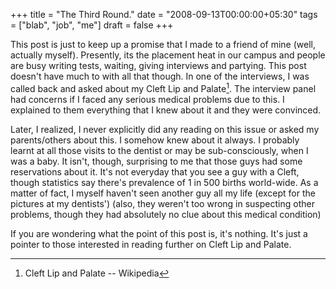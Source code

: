 +++
title = "The Third Round."
date = "2008-09-13T00:00:00+05:30"
tags = ["blab", "job", "me"]
draft = false
+++

This post is just to keep up a promise that I made to a friend of mine (well,
actually myself).  Presently, its the placement heat in our campus and people
are busy writing tests, waiting, giving interviews and partying. This post
doesn't have much to with all that though.  In one of the interviews, I was
called back and asked about my Cleft Lip and Palate[^fn:1]. The interview
panel had concerns if I faced any serious medical problems due to this. I
explained to them everything that I knew about it and they were convinced.

Later, I realized, I never explicitly did any reading on this issue or asked my
parents/others about this. I somehow knew about it always. I probably learnt at
all those visits to the dentist or may be sub-consciously, when I was a
baby. It isn't, though, surprising to me that those guys had some reservations
about it. It's not everyday that you see a guy with a Cleft, though statistics
say there's prevalence of 1 in 500 births world-wide. As a matter of fact, I
myself haven't seen another guy all my life (except for the pictures at my
dentists') (also, they weren't too wrong in suspecting other problems, though
they had absolutely no clue about this medical condition)

If you are wondering what the point of this post is, it's nothing. It's just a
pointer to those interested in reading further on Cleft Lip and Palate.

[^fn:1]: Cleft Lip and Palate -- Wikipedia
